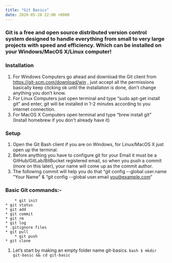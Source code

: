 ```yaml
---
title: "Git Basics"
date: 2020-05-28 22:00 +0000
---
```


### Git is a free and open source distributed version control system designed to handle everything from small to very large projects with speed and efficiency.  Which can be installed on your Windows/MacOS X/Linux computer! 

### Installation

1. For Windows Computers go ahead and download the Git client from https://git-scm.com/download/win , just accept all the permissions basically keep clicking ok until the installation is done, don’t change anything you don’t know.
2. For Linux Computers just open terminal and type “sudo apt-get install git” and enter, git will be installed in 1-2 minutes according to you internet connection.
3. For MacOS X Computers open terminal and type “brew install git” (Install homebrew if you don't already have it)

### Setup

1. Open the Git Bash client if you are on Windows, for Linux/MacOS X just open up the terminal.
2. Before anything you have to configure git for your Email it must be a GitHub/GitLab/BitBucket registered email, so when you push a commit (more on this later), your name will come up as the commit author.
3. The following commit will help you do that “git config --global user.name "Your Name" &  “git config --global user.email you@example.com”

###  Basic Git commands:-
        * git init
  	* git status
  	* git add
  	* git commit
  	* git rm
  	* git log
  	* .gitignore files
  	* git pull
        * git push
  	* git clone

1. Let’s start by making an empty folder name git-basics.
              ```bash
	      $ mkdir git-basic && cd git-basic
	      ```
